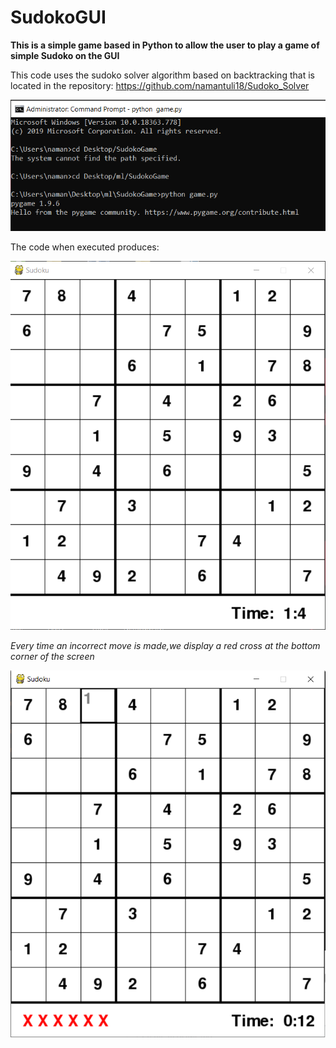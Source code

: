 # SudokoGUI
**This is a simple game based in Python to allow the user to play a game of simple Sudoko on the GUI**

This code uses the sudoko solver algorithm based on backtracking that is located in the repository: https://github.com/namantuli18/Sudoko_Solver


![cmd](https://github.com/namantuli18/SudokoGUI/blob/master/Images/1.PNG)

The code when executed produces:

![output_window](https://github.com/namantuli18/SudokoGUI/blob/master/Images/2.PNG)

*Every time an incorrect move is made,we display a red cross at the bottom corner of the screen*

![reds](https://github.com/namantuli18/SudokoGUI/blob/master/3.PNG)




